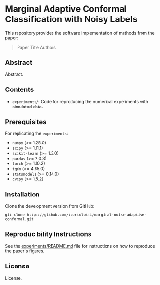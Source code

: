 # Marginal Adaptive Conformal Classification with Noisy Labels

This repository provides the software implementation of methods from the paper:

>  Paper Title
>  Authors

## Abstract

Abstract.

## Contents

- `experiments/`: Code for reproducing the numerical experiments with simulated data.

## Prerequisites

For replicating the `experiments`:
- `numpy` (>= 1.25.0)
- `scipy` (>= 1.11.1)
- `scikit-learn` (>= 1.3.0)
- `pandas` (>= 2.0.3)
- `torch` (>= 1.10.2)
- `tqdm` (>= 4.65.0)
- `statsmodels` (>= 0.14.0)
- `cvxpy` (>= 1.5.2)

## Installation

Clone the development version from GitHub:

    git clone https://github.com/tbortolotti/marginal-noise-adaptive-conformal.git

## Reproducibility Instructions

See the [experiments/README.md](experiments/README.md) file for instructions on how to reproduce the paper's figures.

## License

License.
